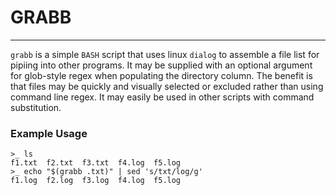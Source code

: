 # GRABB

---

`grabb` is a simple `BASH` script that uses linux `dialog` to assemble a file list for
pipiing into other programs. It may be supplied with an optional argument
for glob-style regex when populating the directory column. 
The benefit is that files may be quickly and visually selected or excluded rather than 
using command line regex. It may easily be used in other scripts with
command substitution. 

### Example Usage

```
>_ ls
f1.txt	f2.txt	f3.txt	f4.log	f5.log	
>_ echo "$(grabb .txt)" | sed 's/txt/log/g'
f1.log	f2.log	f3.log	f4.log	f5.log
```	
